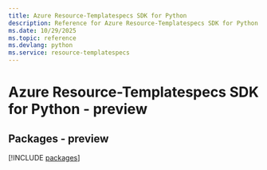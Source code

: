 ```yaml
---
title: Azure Resource-Templatespecs SDK for Python
description: Reference for Azure Resource-Templatespecs SDK for Python
ms.date: 10/29/2025
ms.topic: reference
ms.devlang: python
ms.service: resource-templatespecs
---
```

# Azure Resource-Templatespecs SDK for Python - preview
## Packages - preview
[!INCLUDE [packages](resource-templatespecs-index.md)]